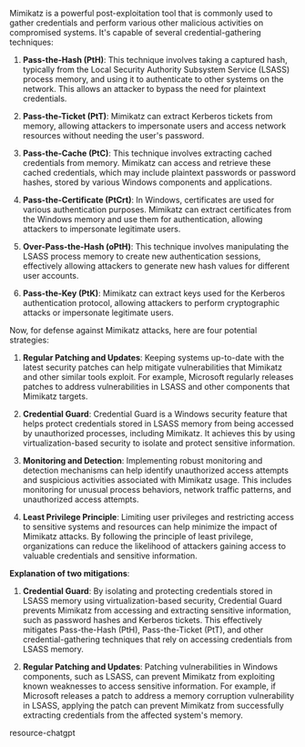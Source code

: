 Mimikatz is a powerful post-exploitation tool that is commonly used to gather credentials and perform various other malicious activities on compromised systems. It's capable of several credential-gathering techniques:

1. **Pass-the-Hash (PtH)**: This technique involves taking a captured hash, typically from the Local Security Authority Subsystem Service (LSASS) process memory, and using it to authenticate to other systems on the network. This allows an attacker to bypass the need for plaintext credentials.

2. **Pass-the-Ticket (PtT)**: Mimikatz can extract Kerberos tickets from memory, allowing attackers to impersonate users and access network resources without needing the user's password.

3. **Pass-the-Cache (PtC)**: This technique involves extracting cached credentials from memory. Mimikatz can access and retrieve these cached credentials, which may include plaintext passwords or password hashes, stored by various Windows components and applications.

4. **Pass-the-Certificate (PtCrt)**: In Windows, certificates are used for various authentication purposes. Mimikatz can extract certificates from the Windows memory and use them for authentication, allowing attackers to impersonate legitimate users.

5. **Over-Pass-the-Hash (oPtH)**: This technique involves manipulating the LSASS process memory to create new authentication sessions, effectively allowing attackers to generate new hash values for different user accounts.

6. **Pass-the-Key (PtK)**: Mimikatz can extract keys used for the Kerberos authentication protocol, allowing attackers to perform cryptographic attacks or impersonate legitimate users.

Now, for defense against Mimikatz attacks, here are four potential strategies:

1. **Regular Patching and Updates**: Keeping systems up-to-date with the latest security patches can help mitigate vulnerabilities that Mimikatz and other similar tools exploit. For example, Microsoft regularly releases patches to address vulnerabilities in LSASS and other components that Mimikatz targets.

2. **Credential Guard**: Credential Guard is a Windows security feature that helps protect credentials stored in LSASS memory from being accessed by unauthorized processes, including Mimikatz. It achieves this by using virtualization-based security to isolate and protect sensitive information.

3. **Monitoring and Detection**: Implementing robust monitoring and detection mechanisms can help identify unauthorized access attempts and suspicious activities associated with Mimikatz usage. This includes monitoring for unusual process behaviors, network traffic patterns, and unauthorized access attempts.

4. **Least Privilege Principle**: Limiting user privileges and restricting access to sensitive systems and resources can help minimize the impact of Mimikatz attacks. By following the principle of least privilege, organizations can reduce the likelihood of attackers gaining access to valuable credentials and sensitive information.

**Explanation of two mitigations**:

1. **Credential Guard**: By isolating and protecting credentials stored in LSASS memory using virtualization-based security, Credential Guard prevents Mimikatz from accessing and extracting sensitive information, such as password hashes and Kerberos tickets. This effectively mitigates Pass-the-Hash (PtH), Pass-the-Ticket (PtT), and other credential-gathering techniques that rely on accessing credentials from LSASS memory.

2. **Regular Patching and Updates**: Patching vulnerabilities in Windows components, such as LSASS, can prevent Mimikatz from exploiting known weaknesses to access sensitive information. For example, if Microsoft releases a patch to address a memory corruption vulnerability in LSASS, applying the patch can prevent Mimikatz from successfully extracting credentials from the affected system's memory.



resource-chatgpt

